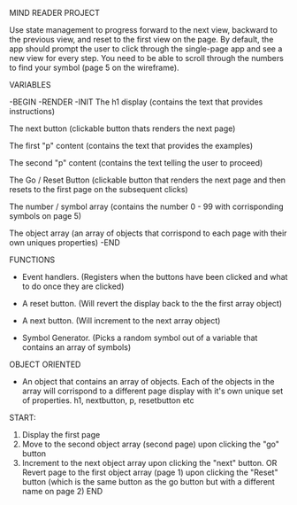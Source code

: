 MIND READER PROJECT

Use state management to progress forward to the next view, backward to the previous view, and reset to the first view on the page.
By default, the app should prompt the user to click through the single-page app and see a new view for every step.
You need to be able to scroll through the numbers to find your symbol (page 5 on the wireframe).



VARIABLES 

-BEGIN
-RENDER
-INIT
The h1 display (contains the text that provides instructions)

The next button (clickable button thats renders the next page)

The first "p" content (contains the text that provides the examples)

The second "p" content (contains the text telling the user to proceed)

The Go / Reset Button (clickable button that renders the next page and then resets to the first page on the subsequent clicks)

The number / symbol array (contains the number 0 - 99 with corrisponding symbols on page 5)
    
The object array (an array of objects that corrispond to each page with their own uniques properties)
-END



FUNCTIONS

- Event handlers. (Registers when the buttons have been clicked and what to do once they are clicked)

- A reset button. (Will revert the display back to the the first array object)

- A next button. (Will increment to the next array object)

- Symbol Generator. (Picks a random symbol out of a variable that contains an array of symbols)



OBJECT ORIENTED

- An object that contains an array of objects. Each of the objects in the array will corrispond to a different page display with it's own unique set of properties. h1, nextbutton, p, resetbutton etc



START:
1. Display the first page 
2. Move to the second object array (second page) upon clicking the "go" button
3. Increment to the next object array upon clicking the "next" button. OR Revert page to the first object array (page 1) upon clicking the "Reset" button (which is the same button as the go button but with a different name on page 2)
END